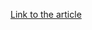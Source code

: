 [Link to the article](https://threat.boutique/2025/09/investigating-malicious-activity-in-wsl-environments)
